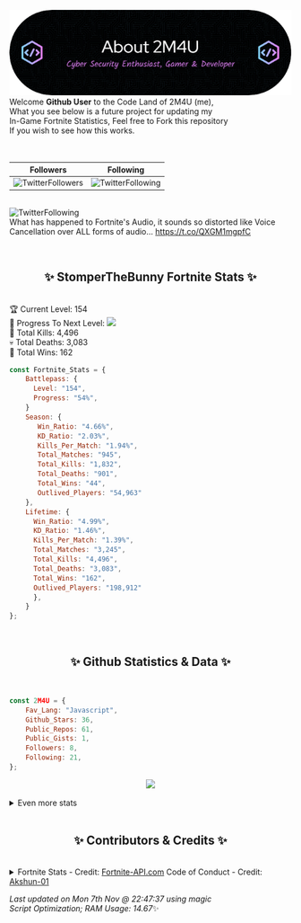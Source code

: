
  ![Header](./src/github-banner.png)
  <br>
  Welcome **Github User** to the Code Land of 2M4U (me),<br>
  What you see below is a future project for updating my<br>
  In-Game Fortnite Statistics, Feel free to Fork this repository<br>
  If you wish to see how this works.
  <br><br>
  <br>
  
  | Followers  | Following |
  | ---------- |:---------:|
  | ![TwitterFollowers](https://img.shields.io/badge/Twitter%20Followers-79-blue)  | ![TwitterFollowing](https://img.shields.io/badge/Twitter%20Following-232-blue)  |


  <br>![TwitterFollowing](https://img.shields.io/badge/Latest%20Tweet--blue)<br>
  What has happened to Fortnite's Audio, it sounds so distorted like Voice Cancellation over ALL forms of audio… https://t.co/QXGM1mgpfC
   
  <br><h2 align="center"> ✨ StomperTheBunny Fortnite Stats ✨</h2><br>
  🏆 Current Level: 154<br>
  🎉 Progress To Next Level: ![](https://geps.dev/progress/54)<br>
  🎯 Total Kills: 4,496<br>
  💀 Total Deaths: 3,083<br>
  👑 Total Wins: 162<br>

```js
const Fortnite_Stats = {
    Battlepass: {
      Level: "154",
      Progress: "54%",    
    }
    Season: { 
       Win_Ratio: "4.66%",
       KD_Ratio: "2.03%",
       Kills_Per_Match: "1.94%",
       Total_Matches: "945",
       Total_Kills: "1,832",
       Total_Deaths: "901",
       Total_Wins: "44",
       Outlived_Players: "54,963"
    },
    Lifetime: {
      Win_Ratio: "4.99%",
      KD_Ratio: "1.46%",
      Kills_Per_Match: "1.39%",
      Total_Matches: "3,245",
      Total_Kills: "4,496",
      Total_Deaths: "3,083",
      Total_Wins: "162",
      Outlived_Players: "198,912"
      },
    }
}; 
```


<br><h2 align="center"> ✨ Github Statistics & Data ✨</h2><br>

```js
const 2M4U = {
    Fav_Lang: "Javascript",
    Github_Stars: 36,
    Public_Repos: 61,
    Public_Gists: 1,
    Followers: 8,
    Following: 21,
}; 
```

<p align="center">
<img src="https://github-readme-streak-stats.herokuapp.com/?user=2M4U&theme=tokyonight">
</p>
<details>
  <summary>
      Even more stats
  </summary>
  <p align="center">
    <img src="https://github-profile-trophy.vercel.app/?username=2M4U&theme=dracula">
    <img src="https://github-readme-stats.vercel.app/api?username=2M4U&theme=tokyonight&count_private=true&show_icons=true&include_all_commits=true">
  </p>
</details>
<br><h2 align="center"> ✨ Contributors & Credits ✨</h2><br>
<details>
  <summary>
      Fortnite Stats - Credit: <a href="https://fortnite-api.com/?utm_source=github.com/2M4U/2M4U">Fortnite-API.com</a>
      Code of Conduct - Credit: <a href="https://github.com/Akshun-01">Akshun-01</a>
  </summary>
</details>

<!-- Last updated on Mon Nov 07 2022 22:47:37 GMT+0000 (Coordinated Universal Time) ;-;-->
<i>Last updated on  Mon 7th Nov @ 22:47:37 using magic<br>
Script Optimization; RAM Usage: 14.67</i>✨